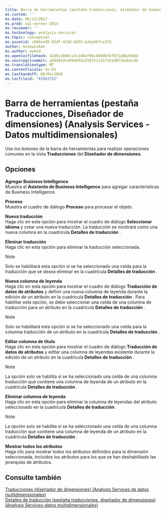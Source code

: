 ```yaml
---
title: Barra de herramientas (pestaña traducciones, diseñador de dimensiones) (Analysis Services-datos multidimensionales) | Microsoft Docs
ms.custom: ''
ms.date: 06/13/2017
ms.prod: sql-server-2014
ms.reviewer: ''
ms.technology: analysis-services
ms.topic: conceptual
ms.assetid: c049ced5-55df-47dd-b855-b2da4b7ce17d
author: minewiskan
ms.author: owend
ms.openlocfilehash: 4289c2b06ca2c248af94c49dd07bf072a8b2656d
ms.sourcegitcommit: ad4d92dce894592a259721a1571b1d8736abacdb
ms.translationtype: MT
ms.contentlocale: es-ES
ms.lasthandoff: 08/04/2020
ms.locfileid: "87663752"
---
```

# <a name="toolbar-translations-tab-dimension-designer-analysis-services---multidimensional-data"></a>Barra de herramientas (pestaña Traducciones, Diseñador de dimensiones) (Analysis Services - Datos multidimensionales)
  Use los botones de la barra de herramientas para realizar operaciones comunes en la vista **Traducciones** del **Diseñador de dimensiones**.  
  
## <a name="options"></a>Opciones  
 **Agregar Business Intelligence**  
 Muestra el **Asistente de Business Intelligence** para agregar características de Business Intelligence.  
  
 **Proceso**  
 Muestra el cuadro de diálogo **Proceso** para procesar el objeto.  
  
 **Nueva traducción**  
 Haga clic en esta opción para mostrar el cuadro de diálogo **Seleccionar idioma** y crear una nueva traducción. La traducción se mostrará como una nueva columna en la cuadrícula **Detalles de traducción** .  
  
 **Eliminar traducción**  
 Haga clic en esta opción para eliminar la traducción seleccionada.  
  
> [!NOTE]  
>   Solo se habilitará esta opción si se ha seleccionado una celda para la traducción que se desea eliminar en la cuadrícula **Detalles de traducción** .  
  
 **Nueva columna de leyenda**  
 Haga clic en esta opción para mostrar el cuadro de diálogo **Traducción de datos de atributos** y definir una nueva columna de leyenda durante la edición de un atributo en la cuadrícula **Detalles de traducción** . Para habilitar esta opción, se debe seleccionar una celda de una columna de traducción para un atributo en la cuadrícula **Detalles de traducción** .  
  
> [!NOTE]  
>   Solo se habilitará esta opción si se ha seleccionado una celda para la columna traducción de un atributo en la cuadrícula **Detalles de traducción** .  
  
 **Editar columna de título**  
 Haga clic en esta opción para mostrar el cuadro de diálogo **Traducción de datos de atributos** y editar una columna de leyendas existente durante la edición de un atributo en la cuadrícula **Detalles de traducción** .  
  
> [!NOTE]  
>   La opción solo se habilita si se ha seleccionado una celda de una columna traducción que contiene una columna de leyenda de un atributo en la cuadrícula **Detalles de traducción** .  
  
 **Eliminar columna de leyenda**  
 Haga clic en esta opción para eliminar la columna de leyendas del atributo seleccionado en la cuadrícula **Detalles de traducción** .  
  
> [!NOTE]  
>   La opción solo se habilita si se ha seleccionado una celda de una columna traducción que contiene una columna de leyenda de un atributo en la cuadrícula **Detalles de traducción** .  
  
 **Mostrar todos los atributos**  
 Haga clic para mostrar todos los atributos definidos para la dimensión seleccionada, incluidos los atributos para los que se han deshabilitado las jerarquías de atributos.  
  
## <a name="see-also"></a>Consulte también  
 [Traducciones &#40;diseñador de dimensiones&#41; &#40;Analysis Services de datos multidimensionales&#41;](translations-dimension-designer-analysis-services-multidimensional-data.md)   
 [Detalles de traducción &#40;pestaña traducciones, diseñador de dimensiones&#41; &#40;Analysis Services-datos multidimensionales&#41;](translation-details-dimension-designer-analysis-services-multidimensional-data.md)  
  
  

